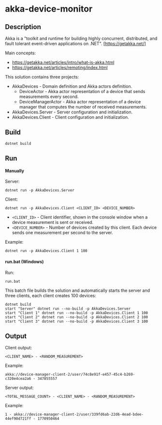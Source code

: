 # akka-device-monitor

## Description

Akka is a "toolkit and runtime for building highly concurrent, distributed, and fault tolerant event-driven applications on .NET". [https://getakka.net/]

Main concepts:
* https://getakka.net/articles/intro/what-is-akka.html
* https://getakka.net/articles/remoting/index.html

This solution contains three projects:
* AkkaDevices - Domain definition and Akka actors definition.
    * DeviceActor - Akka actor representation of a device that sends measurements every second.
    * DeviceManagerActor - Akka actor representation of a device manager that computes the number of received measurements.
* AkkaDevices.Server - Server configuration and initialization.
* AkkaDevices.Client - Client configuration and initialization.

## Build

`dotnet build`

## Run

#### Manually

Server:

`dotnet run -p AkkaDevices.Server`

Client:

`dotnet run -p AkkaDevices.Client <CLIENT_ID> <DEVICE_NUMBER>`

* `<CLIENT_ID>` - Client identifier, shown in the console window when a device measurement is sent or received.
* `<DEVICE_NUMBER>` - Number of devices created by this client. Each device sends one measurement per second to the server.

Example:

`dotnet run -p AkkaDevices.Client 1 100`

#### run.bat (Windows)

Run:

`run.bat`

This batch file builds the solution and automatically starts the server and three clients, each client creates 100 devices:

```
dotnet build
start "Server" dotnet run --no-build -p AkkaDevices.Server
start "Client 1" dotnet run --no-build -p AkkaDevices.Client 1 100
start "Client 2" dotnet run --no-build -p AkkaDevices.Client 2 100
start "Client 3" dotnet run --no-build -p AkkaDevices.Client 3 100
```

## Output

Client output:

`<CLIENT_NAME> - <RANDOM_MEASUREMENT>`

Example:

`akka://device-manager-client-2/user/74c8e91f-e457-45c4-b269-c320e4cea2a6 - 347855557`

Server output:

`<TOTAL_MESSAGE_COUNT> - <CLIENT_NAME> - <RANDOM_MEASUREMENT>`

Example:

`1 - akka://device-manager-client-2/user/339fd6ab-22d6-4ead-bdee-44ef90d721ff - 1770950464`

